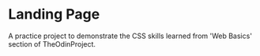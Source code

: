 # Landing Page

A practice project to demonstrate the CSS skills learned from 'Web Basics' section of TheOdinProject.

